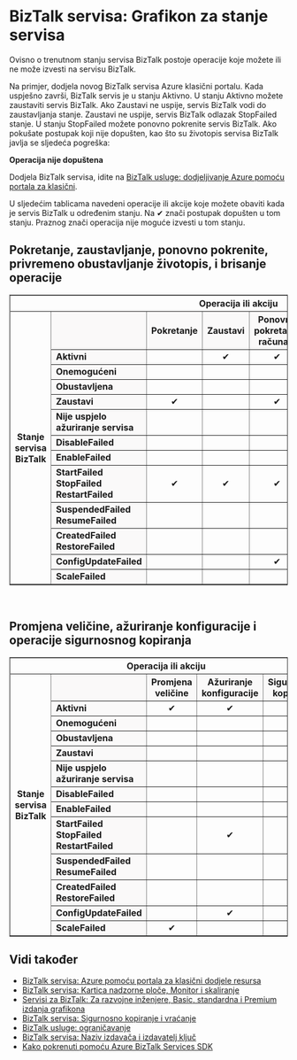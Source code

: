 <properties 
    pageTitle="Zadaci koje su dopuštene u različiti statusi ili statusi BizTalk Services | Microsoft Azure" 
    description="Akcije/operacije dopušteni u drugi status MABS: Zaustavi, pokretanje, ponovno pokrenite, privremeno obustavljanje, životopis, brisanje, promjena veličine, ažuriranje konfiguracije i sigurnosnom prema gore" 
    services="biztalk-services" 
    documentationCenter="" 
    authors="MandiOhlinger" 
    manager="erikre" 
    editor=""/>

<tags 
    ms.service="biztalk-services" 
    ms.workload="integration" 
    ms.tgt_pltfrm="na" 
    ms.devlang="na" 
    ms.topic="article" 
    ms.date="08/15/2016" 
    ms.author="mandia"/>



# <a name="biztalk-services-service-state-chart"></a>BizTalk servisa: Grafikon za stanje servisa
Ovisno o trenutnom stanju servisa BizTalk postoje operacije koje možete ili ne može izvesti na servisu BizTalk.

Na primjer, dodjela novog BizTalk servisa Azure klasični portalu. Kada uspješno završi, BizTalk servis je u stanju Aktivno. U stanju Aktivno možete zaustaviti servis BizTalk. Ako Zaustavi ne uspije, servis BizTalk vodi do zaustavljanja stanje. Zaustavi ne uspije, servis BizTalk odlazak StopFailed stanje. U stanju StopFailed možete ponovno pokrenite servis BizTalk. Ako pokušate postupak koji nije dopušten, kao što su životopis servisa BizTalk javlja se sljedeća pogreška:

**Operacija nije dopuštena**

Dodjela BizTalk servisa, idite na [BizTalk usluge: dodjeljivanje Azure pomoću portala za klasični](http://go.microsoft.com/fwlink/p/?LinkID=302280).

U sljedećim tablicama navedeni operacije ili akcije koje možete obaviti kada je servis BizTalk u određenim stanju. Na ✔ znači postupak dopušten u tom stanju. Praznog znači operacija nije moguće izvesti u tom stanju.

## <a name="start-stop-restart-suspend-resume-and-delete-operations"></a>Pokretanje, zaustavljanje, ponovno pokrenite, privremeno obustavljanje životopis, i brisanje operacije
<table border="1">
<tr>
        <th colspan="15">Operacija ili akciju</th>
</tr>

<tr>
        <th rowspan="18">Stanje servisa BizTalk</th>
</tr>
<tr bgcolor="FAF9F9">
        <th> </th>
        <th>Pokretanje</th>
        <th>Zaustavi</th>
        <th>Ponovno pokretanje računala</th>
        <th>Privremeno obustavljanje</th>
        <th>Životopis</th>
        <th>Brisanje</th>
</tr>
<tr>
<td bgcolor="FAF9F9"><b>Aktivni</b></td>
<td> </td>
<td><center>✔</center></td>
<td><center>✔</center></td>
<td><center>✔</center></td>
<td> </td>
<td><center>✔</center></td>
</tr>
<tr>
<td bgcolor="FAF9F9"><b>Onemogućeni</b></td>
<td> </td>
<td> </td>
<td> </td>
<td> </td>
<td> </td>
<td><center>✔</center></td>
</tr>
<tr>
<td bgcolor="FAF9F9"><b>Obustavljena</b></td>
<td> </td>
<td> </td>
<td> </td>
<td> </td>
<td><center>✔</center></td>
<td><center>✔</center></td>
</tr>
<tr>
<td bgcolor="FAF9F9"><b>Zaustavi</b></td>
<td><center>✔</center></td>
<td> </td>
<td><center>✔</center></td>
<td> </td>
<td> </td>
<td><center>✔</center></td>
</tr>
<tr>
<td bgcolor="FAF9F9"><b>Nije uspjelo ažuriranje servisa</b></td>
<td> </td>
<td> </td>
<td> </td>
<td> </td>
<td> </td>
<td><center>✔</center></td>
</tr>
<tr>
<td bgcolor="FAF9F9"><b>DisableFailed</b></td>
<td> </td>
<td> </td>
<td> </td>
<td> </td>
<td> </td>
<td><center>✔</center></td>
</tr>
<tr>
<td bgcolor="FAF9F9"><b>EnableFailed</b></td>
<td> </td>
<td> </td>
<td> </td>
<td> </td>
<td> </td>
<td><center>✔</center></td>
</tr>
<tr>
<td bgcolor="FAF9F9"><b>StartFailed<br/>
StopFailed<br/>
RestartFailed</b></td>
<td><center>✔</center></td>
<td><center>✔</center></td>
<td><center>✔</center></td>
<td> </td>
<td> </td>
<td><center>✔</center></td>
</tr>
<tr>
<td bgcolor="FAF9F9"><b>SuspendedFailed<br/>
ResumeFailed</b></td>
<td> </td>
<td> </td>
<td> </td>
<td><center>✔</center></td>
<td><center>✔</center></td>
<td><center>✔</center></td>
</tr>
<tr>
<td bgcolor="FAF9F9"><b>CreatedFailed<br/>
RestoreFailed<br/></b></td>
<td> </td>
<td> </td>
<td> </td>
<td> </td>
<td> </td>
<td><center>✔</center></td>
</tr>
<tr>
<td bgcolor="FAF9F9"><b>ConfigUpdateFailed</b></td>
<td> </td>
<td> </td>
<td><center>✔</center></td>
<td> </td>
<td> </td>
<td><center>✔</center></td>
</tr>
<tr>
<td bgcolor="FAF9F9"><b>ScaleFailed</b></td>
<td> </td>
<td> </td>
<td> </td>
<td> </td>
<td> </td>
<td><center>✔</center></td>
</tr>
</table>
<br/>

## <a name="scale-update-configuration-and-backup-operations"></a>Promjena veličine, ažuriranje konfiguracije i operacije sigurnosnog kopiranja
<table border="1">
<tr>
        <th colspan="15">Operacija ili akciju</th>
</tr>

<tr>
        <th rowspan="18">Stanje servisa BizTalk</th>
</tr>
<tr bgcolor="FAF9F9">
        <th> </th>
        <th>Promjena veličine</th>
        <th>Ažuriranje konfiguracije</th>
        <th>Sigurnosno kopiranje</th>
</tr>
<tr>
<td bgcolor="FAF9F9"><b>Aktivni</b></td>
<td><center>✔</center></td>
<td><center>✔</center></td>
<td><center>✔</center></td>
</tr>
<tr>
<td bgcolor="FAF9F9"><b>Onemogućeni</b></td>
<td> </td>
<td> </td>
<td> </td>
</tr>
<tr>
<td bgcolor="FAF9F9"><b>Obustavljena</b></td>
<td> </td>
<td> </td>
<td><center>✔</center></td>
</tr>
<tr>
<td bgcolor="FAF9F9"><b>Zaustavi</b></td>
<td> </td>
<td> </td>
<td><center>✔</center></td>
</tr>
<tr>
<td bgcolor="FAF9F9"><b>Nije uspjelo ažuriranje servisa</b></td>
<td> </td>
<td> </td>
<td> </td>
</tr>
<tr>
<td bgcolor="FAF9F9"><b>DisableFailed</b></td>
<td> </td>
<td> </td>
<td> </td>
</tr>
<tr>
<td bgcolor="FAF9F9"><b>EnableFailed</b></td>
<td> </td>
<td> </td>
<td> </td>
</tr>
<tr>
<td bgcolor="FAF9F9"><b>StartFailed<br/>
StopFailed<br/>
RestartFailed</b></td>
<td> </td>
<td><center>✔</center></td>
<td> </td>
</tr>
<tr>
<td bgcolor="FAF9F9"><b>SuspendedFailed<br/>
ResumeFailed</b></td>
<td> </td>
<td> </td>
<td> </td>
</tr>
<tr>
<td bgcolor="FAF9F9"><b>CreatedFailed<br/>
RestoreFailed<br/></b></td>
<td> </td>
<td> </td>
<td> </td>
</tr>
<tr>
<td bgcolor="FAF9F9"><b>ConfigUpdateFailed</b></td>
<td> </td>
<td><center>✔</center></td>
<td> </td>
</tr>
<tr>
<td bgcolor="FAF9F9"><b>ScaleFailed</b></td>
<td><center>✔</center></td>
<td> </td>
<td> </td>
</tr>
</table>

## <a name="see-also"></a>Vidi također
- [BizTalk servisa: Azure pomoću portala za klasični dodjele resursa](http://go.microsoft.com/fwlink/p/?LinkID=302280)<br/>
- [BizTalk servisa: Kartica nadzorne ploče, Monitor i skaliranje](http://go.microsoft.com/fwlink/p/?LinkID=302281)<br/>
- [Servisi za BizTalk: Za razvojne inženjere, Basic, standardna i Premium izdanja grafikona](http://go.microsoft.com/fwlink/p/?LinkID=302279)<br/>
- [BizTalk servisa: Sigurnosno kopiranje i vraćanje](http://go.microsoft.com/fwlink/p/?LinkID=329873)<br/>
- [BizTalk usluge: ograničavanje](http://go.microsoft.com/fwlink/p/?LinkID=302282)<br/>
- [BizTalk servisa: Naziv izdavača i izdavatelj ključ](http://go.microsoft.com/fwlink/p/?LinkID=303941)<br/>
- [Kako pokrenuti pomoću Azure BizTalk Services SDK](http://go.microsoft.com/fwlink/p/?LinkID=302335)


 
